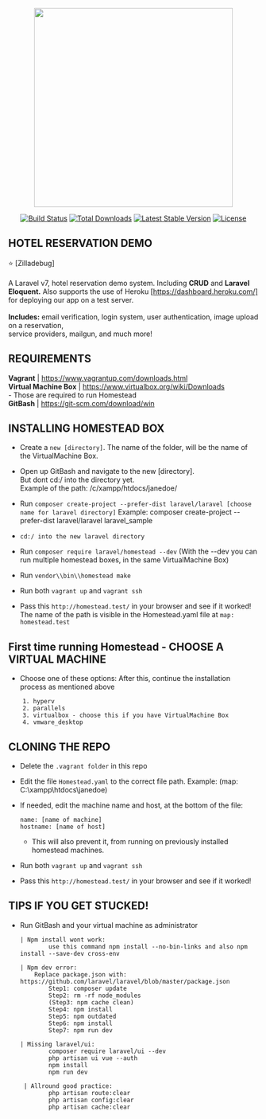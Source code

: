 <p align="center"><img src="https://res.cloudinary.com/dtfbvvkyp/image/upload/v1566331377/laravel-logolockup-cmyk-red.svg" width="400"></p>

<p align="center">
<a href="https://travis-ci.org/laravel/framework"><img src="https://travis-ci.org/laravel/framework.svg" alt="Build Status"></a>
<a href="https://packagist.org/packages/laravel/framework"><img src="https://poser.pugx.org/laravel/framework/d/total.svg" alt="Total Downloads"></a>
<a href="https://packagist.org/packages/laravel/framework"><img src="https://poser.pugx.org/laravel/framework/v/stable.svg" alt="Latest Stable Version"></a>
<a href="https://packagist.org/packages/laravel/framework"><img src="https://poser.pugx.org/laravel/framework/license.svg" alt="License"></a>
</p>

## HOTEL RESERVATION DEMO
:star:
[Zilladebug] <br/><br/> A Laravel v7, hotel reservation demo system. Including <b>CRUD</b> and <b>Laravel Eloquent.</b> 
Also supports the use of Heroku [https://dashboard.heroku.com/] for deploying our app on a test server. <br/>
<br/>
    <b>Includes:</b> email verification, login system, user authentication,
    image upload on a reservation, <br/>service providers, mailgun, and much more!

## REQUIREMENTS

<b>Vagrant</b> | https://www.vagrantup.com/downloads.html <br/>
<b>Virtual Machine Box</b> | https://www.virtualbox.org/wiki/Downloads <br/>
    - Those are required to run Homestead <br/>
<b>GitBash</b> | https://git-scm.com/download/win <br/>

## INSTALLING HOMESTEAD BOX 
- Create a `new [directory]`. The name of the folder, will be the 
  name of the VirtualMachine Box.
  
- Open up GitBash and navigate to the new [directory]. <br/> But dont cd:/ into the directory yet.
    <br/>Example of the path:
            /c/xampp/htdocs/janedoe/
            
- Run `composer create-project --prefer-dist laravel/laravel [choose name for laravel directory]`
    Example: composer create-project --prefer-dist laravel/laravel laravel_sample

- `cd:/ into the new laravel directory`

- Run `composer require laravel/homestead --dev` 
  (With the --dev you can run multiple homestead boxes, in the same VirtualMachine Box)
  
- Run `vendor\\bin\\homestead make`

- Run both `vagrant up` and `vagrant ssh`
- Pass this `http://homestead.test/` in your browser and see if it worked!
    <br/>The name of the path is visible in the Homestead.yaml file at `map: homestead.test`

## First time running Homestead - CHOOSE A VIRTUAL MACHINE 
- Choose one of these options:
  After this, continue the installation process as mentioned above
```
    1. hyperv
    2. parallels
    3. virtualbox - choose this if you have VirtualMachine Box
    4. vmware_desktop

```
## CLONING THE REPO
- Delete the `.vagrant folder` in this repo
- Edit the file `Homestead.yaml` to the correct file path.
    Example: (map: C:\xampp\htdocs\janedoe)
- If needed, edit the machine name and host, at the bottom of the file:<br/>
    ```
    name: [name of machine]
    hostname: [name of host]
    
    ```
    - This will also prevent it, from running on previously installed homestead machines.

- Run both `vagrant up` and `vagrant ssh`
- Pass this `http://homestead.test/` in your browser and see if it worked!   

## TIPS IF YOU GET STUCKED!
- Run GitBash and your virtual machine as administrator

    ```
    | Npm install wont work: 
            use this command npm install --no-bin-links and also npm install --save-dev cross-env
            
    | Npm dev error:
        Replace package.json with: https://github.com/laravel/laravel/blob/master/package.json
            Step1: composer update
            Step2: rm -rf node_modules
            (Step3: npm cache clean)
            Step4: npm install
            Step5: npm outdated
            Step6: npm install
            Step7: npm run dev
            
    | Missing laravel/ui: 
            composer require laravel/ui --dev
            php artisan ui vue --auth 
            npm install 
            npm run dev
            
     | Allround good practice:
            php artisan route:clear
	        php artisan config:clear
	        php artisan cache:clear
         
    ```
    
